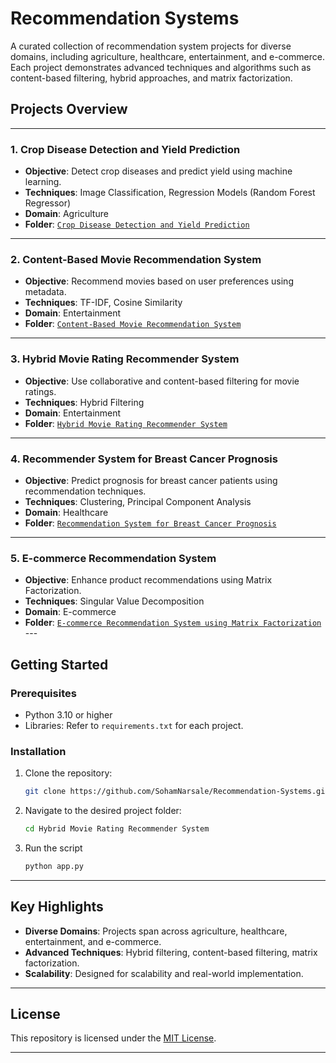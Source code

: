 # Recommendation Systems
A curated collection of recommendation system projects for diverse domains, including agriculture, healthcare, entertainment, and e-commerce. Each project demonstrates advanced techniques and algorithms such as content-based filtering, hybrid approaches, and matrix factorization.

## Projects Overview  

---

### 1. **Crop Disease Detection and Yield Prediction**  
   - **Objective**: Detect crop diseases and predict yield using machine learning.  
   - **Techniques**: Image Classification, Regression Models (Random Forest Regressor)‎  
   - **Domain**: Agriculture  
   - **Folder**: [`Crop Disease Detection and Yield Prediction`](https://github.com/SohamNarsale/Recommendation-Systems/tree/main/Crop%20Disease%20Detection%20and%20Yield%20Prediction)  

---

### 2. **Content-Based Movie Recommendation System**  
   - **Objective**: Recommend movies based on user preferences using metadata.  
   - **Techniques**: TF-IDF, Cosine Similarity  
   - **Domain**: Entertainment  
   - **Folder**: [`Content-Based Movie Recommendation System`](https://github.com/SohamNarsale/Recommendation-Systems/tree/main/Content-Based%20Movie%20Recommendation%20System)  

---

### 3. **Hybrid Movie Rating Recommender System**  
   - **Objective**: Use collaborative and content-based filtering for movie ratings.  
   - **Techniques**: Hybrid Filtering  
   - **Domain**: Entertainment  
   - **Folder**: [`Hybrid Movie Rating Recommender System`](https://github.com/SohamNarsale/Recommendation-Systems/tree/main/Hybrid%20Movie%20Rating%20Recommender%20System)  

---

### 4. **Recommender System for Breast Cancer Prognosis**  
   - **Objective**: Predict prognosis for breast cancer patients using recommendation techniques.  
   - **Techniques**: Clustering, Principal Component Analysis  
   - **Domain**: Healthcare  
   - **Folder**: [`Recommendation System for Breast Cancer Prognosis`](https://github.com/SohamNarsale/Recommendation-Systems/tree/main/Recommendation%20System%20for%20Breast%20Cancer%20Prognosis)  

---

### 5. **E-commerce Recommendation System**  
   - **Objective**: Enhance product recommendations using Matrix Factorization.  
   - **Techniques**: Singular Value Decomposition  
   - **Domain**: E-commerce  
   - **Folder**: [`E-commerce Recommendation System using Matrix Factorization`](https://github.com/SohamNarsale/Recommendation-Systems/tree/main/E-commerce%20Recommendation%20System%20using%20Matrix%20Factorization)  ---

## Getting Started  

### Prerequisites  
- Python 3.10 or higher  
- Libraries: Refer to `requirements.txt` for each project.  

### Installation  
1. Clone the repository:  
   ```bash  
   git clone https://github.com/SohamNarsale/Recommendation-Systems.git
   ```  
2. Navigate to the desired project folder:  
   ```bash  
   cd Hybrid Movie Rating Recommender System  
   ```  
3. Run the script
   ```python
   python app.py
   ```
---
## Key Highlights  

- **Diverse Domains**: Projects span across agriculture, healthcare, entertainment, and e-commerce.  
- **Advanced Techniques**: Hybrid filtering, content-based filtering, matrix factorization.  
- **Scalability**: Designed for scalability and real-world implementation.  

---

## License  

This repository is licensed under the [MIT License](./LICENSE).  

---  


